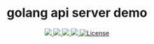 <div align="center">
  <h1>golang api server demo</h1>
</div>
<p align="center">

<a href="https://github.com/qclaogui/golang-api-server/actions/workflows/ci.yml">
  <img src="https://github.com/qclaogui/golang-api-server/actions/workflows/ci.yml/badge.svg">
</a>

<a href="https://codecov.io/gh/qclaogui/golang-api-server">
  <img src="https://codecov.io/gh/qclaogui/golang-api-server/branch/master/graph/badge.svg" />
</a>

<a href="https://goreportcard.com/report/github.com/qclaogui/golang-api-server">
  <img src="https://goreportcard.com/badge/github.com/qclaogui/golang-api-server?v=1" />
</a>

<a href="https://hub.docker.com/r/qclaogui/golang-api-server">
  <img src="https://img.shields.io/docker/pulls/qclaogui/golang-api-server.svg">
</a>

<a href="https://github.com/qclaogui/golang-api-server/blob/master/LICENSE">
  <img src="https://img.shields.io/github/license/qclaogui/golang-api-server.svg" alt="License">
</a>

</p>